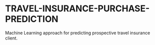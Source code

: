 # TRAVEL-INSURANCE-PURCHASE-PREDICTION
Machine Learning approach for predicting prospective travel insurance client.
